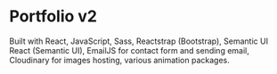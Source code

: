 # Portfolio v2
Built with React, JavaScript, Sass, Reactstrap (Bootstrap), Semantic UI React (Semantic UI), EmailJS for contact form and sending email, Cloudinary for images hosting, various animation packages.
